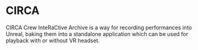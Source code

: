 # CIRCA
CIRCA
Crew InteRaCtive Archive is a way for recording performances into Unreal, baking them into a standalone application which can be used for playback with or without VR headset.
